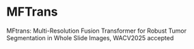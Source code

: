 # MFTrans
MFtrans:  Multi-Resolution Fusion Transformer for Robust Tumor Segmentation in Whole Slide Images, WACV2025 accepted

